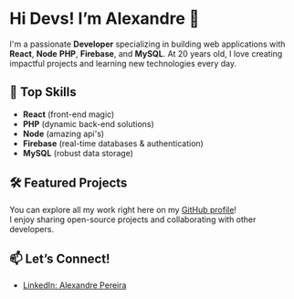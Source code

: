 # Hi Devs! I’m Alexandre 👋

I'm a passionate **Developer** specializing in building web applications with **React**, **Node** **PHP**, **Firebase**, and **MySQL**. At 20 years old, I love creating impactful projects and learning new technologies every day.

## 🚀 Top Skills
- **React** (front-end magic)
- **PHP** (dynamic back-end solutions)
- **Node** (amazing api's)
- **Firebase** (real-time databases & authentication)
- **MySQL** (robust data storage)

## 🛠️ Featured Projects
You can explore all my work right here on my [GitHub profile](https://github.com/04ale)!  
I enjoy sharing open-source projects and collaborating with other developers.

## 📫 Let’s Connect!
- [LinkedIn: Alexandre Pereira](https://www.linkedin.com/in/alexandre-pereira-313479215/)
